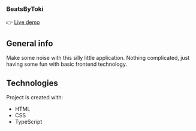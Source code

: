 <h3>BeatsByToki</h3>

👉 [Live demo](https://okidokitokiloki.github.io/beatbox/)

## General info
Make some noise with this silly little application. Nothing complicated, just having some fun with basic frontend technology.
	
## Technologies
Project is created with:
* HTML
* CSS
* TypeScript
